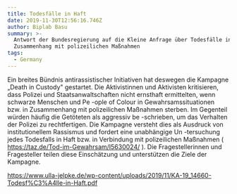```yaml
---
title: Todesfälle in Haft
date: 2019-11-30T12:56:16.746Z
author: Biplab Basu
summary: >-
  Antwort der Bundesregierung auf die Kleine Anfrage über Todesfälle in Haft in
  Zusammenhang mit polizeilichen Maßnahmen
tags:
  - Germany
---
```

Ein breites Bündnis antirassistischer Initiativen hat deswegen die Kampagne „Death in Custody" gestartet. Die Aktivistinnen und Aktivisten kritisieren, dass Polizei und Staatsanwaltschaften nicht ernsthaft ermittelten, wenn schwarze Menschen und Pe -ople of Colour in Gewahrsamssituationen bzw. in Zusammenhang mit polizeilichen Maßnahmen sterben. Im Gegenteil würden häufig die Getöteten als aggressiv be -schrieben, um das Verhalten der Polizei zu rechtfertigen. Die Kampagne versteht dies als Ausdruck von institutionellem Rassismus und fordert eine unabhängige Un -tersuchung jedes Todesfalls in Haft bzw. in Verbindung mit polizeilichen Maßnahmen ( https://taz.de/Tod-im-Gewahrsam/I5630024/ ). Die Fragestellerinnen und Fragesteller teilen diese Einschätzung und unterstützen die Ziele der Kampagne. 

https://www.ulla-jelpke.de/wp-content/uploads/2019/11/KA-19_14660-Todesf%C3%A4lle-in-Haft.pdf
